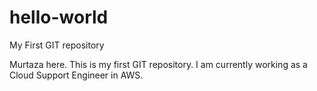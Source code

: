 # hello-world
My First GIT repository

Murtaza here. This is my first GIT repository. I am currently working as a Cloud Support Engineer in AWS.
